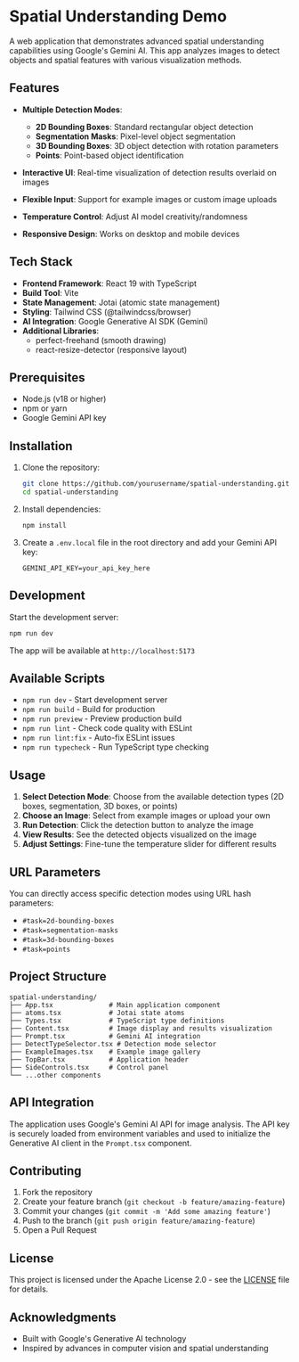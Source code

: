 # Spatial Understanding Demo

A web application that demonstrates advanced spatial understanding capabilities using Google's Gemini AI. This app analyzes images to detect objects and spatial features with various visualization methods.

## Features

- **Multiple Detection Modes**:
  - **2D Bounding Boxes**: Standard rectangular object detection
  - **Segmentation Masks**: Pixel-level object segmentation
  - **3D Bounding Boxes**: 3D object detection with rotation parameters
  - **Points**: Point-based object identification

- **Interactive UI**: Real-time visualization of detection results overlaid on images
- **Flexible Input**: Support for example images or custom image uploads
- **Temperature Control**: Adjust AI model creativity/randomness
- **Responsive Design**: Works on desktop and mobile devices

## Tech Stack

- **Frontend Framework**: React 19 with TypeScript
- **Build Tool**: Vite
- **State Management**: Jotai (atomic state management)
- **Styling**: Tailwind CSS (@tailwindcss/browser)
- **AI Integration**: Google Generative AI SDK (Gemini)
- **Additional Libraries**: 
  - perfect-freehand (smooth drawing)
  - react-resize-detector (responsive layout)

## Prerequisites

- Node.js (v18 or higher)
- npm or yarn
- Google Gemini API key

## Installation

1. Clone the repository:
   ```bash
   git clone https://github.com/yourusername/spatial-understanding.git
   cd spatial-understanding
   ```

2. Install dependencies:
   ```bash
   npm install
   ```

3. Create a `.env.local` file in the root directory and add your Gemini API key:
   ```
   GEMINI_API_KEY=your_api_key_here
   ```

## Development

Start the development server:
```bash
npm run dev
```

The app will be available at `http://localhost:5173`

## Available Scripts

- `npm run dev` - Start development server
- `npm run build` - Build for production
- `npm run preview` - Preview production build
- `npm run lint` - Check code quality with ESLint
- `npm run lint:fix` - Auto-fix ESLint issues
- `npm run typecheck` - Run TypeScript type checking

## Usage

1. **Select Detection Mode**: Choose from the available detection types (2D boxes, segmentation, 3D boxes, or points)
2. **Choose an Image**: Select from example images or upload your own
3. **Run Detection**: Click the detection button to analyze the image
4. **View Results**: See the detected objects visualized on the image
5. **Adjust Settings**: Fine-tune the temperature slider for different results

## URL Parameters

You can directly access specific detection modes using URL hash parameters:
- `#task=2d-bounding-boxes`
- `#task=segmentation-masks`
- `#task=3d-bounding-boxes`
- `#task=points`

## Project Structure

```
spatial-understanding/
├── App.tsx              # Main application component
├── atoms.tsx            # Jotai state atoms
├── Types.tsx            # TypeScript type definitions
├── Content.tsx          # Image display and results visualization
├── Prompt.tsx           # Gemini AI integration
├── DetectTypeSelector.tsx # Detection mode selector
├── ExampleImages.tsx    # Example image gallery
├── TopBar.tsx           # Application header
├── SideControls.tsx     # Control panel
└── ...other components
```

## API Integration

The application uses Google's Gemini AI API for image analysis. The API key is securely loaded from environment variables and used to initialize the Generative AI client in the `Prompt.tsx` component.

## Contributing

1. Fork the repository
2. Create your feature branch (`git checkout -b feature/amazing-feature`)
3. Commit your changes (`git commit -m 'Add some amazing feature'`)
4. Push to the branch (`git push origin feature/amazing-feature`)
5. Open a Pull Request

## License

This project is licensed under the Apache License 2.0 - see the [LICENSE](LICENSE) file for details.

## Acknowledgments

- Built with Google's Generative AI technology
- Inspired by advances in computer vision and spatial understanding
